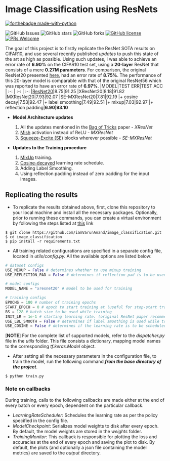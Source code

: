 # Image Classification using ResNets
[![forthebadge made-with-python](http://ForTheBadge.com/images/badges/made-with-python.svg)](https://www.python.org/)

![GitHub Issues](https://img.shields.io/github/issues/iamVarunAnand/image_classification)
![GitHub stars](https://img.shields.io/github/stars/iamVarunAnand/image_classification)
![GitHub forks](https://img.shields.io/github/forks/iamVarunAnand/image_classification)
[![GitHub license](https://img.shields.io/github/license/iamVarunAnand/image_classification.svg)](https://github.com/chiragsamal/Zomato/blob/master/LICENSE)
[![PRs Welcome](https://img.shields.io/badge/PR-welcome-brightgreen)](http://makeapullrequest.com)

The goal of this project is to firstly replicate the ResNet SOTA results on CIFAR10, and use several recently published *updates* to push this state of the art as high as possible. Using such updates, I was able to achieve an error rate of **6.90%** on the CIFAR10 test set, using a **20-layer** ResNet that consists of a mere **0.27M parameters**. For comparison, the original ResNet20 presented [here](https://arxiv.org/abs/1512.03385), had an error rate of **8.75%**. The performance of this 20-layer model is comparable with that of the original ResNet56 which was reported to have an error rate of **6.97%**.
|MODEL|TEST ERR|TEST ACC
| :-: | :-: | :-:
|[ResNet20](https://arxiv.org/abs/1512.03385)|8.75|91.25
|XResNet20|8.18|91.82
|MXResNet20|7.93|92.07
|SE-MXResNet20|7.81|92.19
|+ cosine decay|7.53|92.47
|+ label smoothing|7.49|92.51
|+ mixup|7.03|92.97
|+ reflection padding|**6.90**|**93.10**
- **Model Architecture updates**
	1. All the updates mentioned in the [Bag of Tricks](https://arxiv.org/abs/1812.01187) paper - *XResNet*
	2. [Mish](https://arxiv.org/abs/1908.08681) activation instead of ReLU - *MXResNet*
	3. [Squeeze-Excite (SE)](https://arxiv.org/abs/1709.01507) blocks wherever possible - *SE-MXResNet*
  
- **Updates to the Training procedure**
	1. [MixUp](https://arxiv.org/abs/1710.09412) training.
	2. [Cosine-decayed](https://arxiv.org/abs/1608.03983) learning rate schedule.
	3. Adding Label Smoothing.
	4. Using reflection padding instead of zero padding for the input images.
## Replicating the results
- To replicate the results obtained above, first, clone this repository to your local machine and install all the necessary packages. Optionally, prior to running these commands, you can create a virtual environment by following the steps listed at [this](https://uoa-eresearch.github.io/eresearch-cookbook/recipe/2014/11/26/python-virtual-env/) link
```
$ git clone https://github.com/iamVarunAnand/image_classification.git
$ cd image_classification
$ pip install -r requirements.txt
```
- All training related configurations are specified in a separate config file, located in *utils/config.py.* All the available options are listed below:
```python
# dataset configs
USE_MIXUP = False # determines whether to use mixup training
USE_REFLECTION_PAD = False # determines if reflection pad is to be used for the input images, instead of zero pad

# model configs
MODEL_NAME = "xresnet20" # model to be used for training

# training configs
EPOCHS = 180 # number of training epochs
START_EPOCH = 0 # epoch to start training at (useful for stop-start training)
BS = 128 # batch size to be used while training
INIT_LR = 1e-1 # starting learning rate. (original ResNet paper recommends setting this to 1e-1)
USE_LBL_SMOOTH = False # determines if label smoothing is used while training
USE_COSINE = False # determines if the learning rate is to be scheduled using the cosine decay policy.
```
[**NOTE**] For the complete list of supported models, refer to the *dispatcher.py* file in the *utils* folder. This file consists a dictionary, mapping model names to the corresponding *tf.keras.Model* object.

- After setting all the necessary parameters in the configuration file, to train the model, run the following command ***from the base directory of the project***.
```
$ python train.py
```
### Note on callbacks
During training, calls to the following callbacks are made either at the end of every batch or every epoch, dependent on the particular callback.
- *LearningRateScheduler*: Schedules the learning rate as per the policy specified in the config file.
- *ModelCheckpoint*: Serializes model weights to disk after every epoch. By default, the model weights are stored in the *weights* folder.
- *TrainingMonitor*: This callback is responsible for plotting the loss and accuracies at the end of every epoch and saving the plot to disk. By default, the plots (and optionally a json file containing the model metrics) are saved to the *output* directory.
